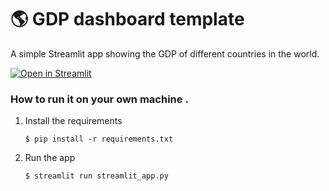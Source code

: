 # :earth_americas: GDP dashboard template

A simple Streamlit app showing the GDP of different countries in the world.

[![Open in Streamlit](https://static.streamlit.io/badges/streamlit_badge_black_white.svg)](https://gdp-dashboard-template.streamlit.app/)

### How to run it on your own machine .

1. Install the requirements

   ```
   $ pip install -r requirements.txt
   ```

2. Run the app

   ```
   $ streamlit run streamlit_app.py
   ```

